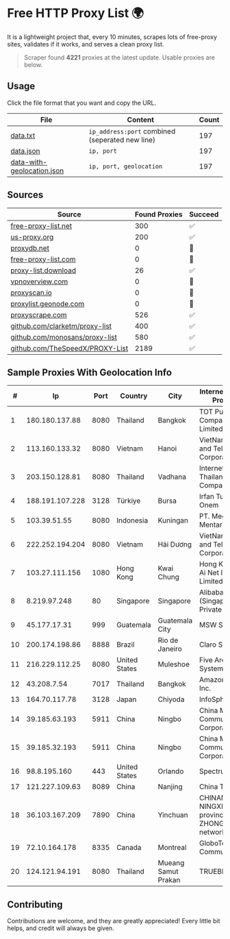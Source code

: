 
# Free HTTP Proxy List 🌍

It is a lightweight project that, every 10 minutes, scrapes lots of free-proxy sites, validates if it works, and serves a clean proxy list.


> Scraper found **4221** proxies at the latest update. Usable proxies are below.

## Usage

Click the file format that you want and copy the URL.


|File|Content|Count|
|----|-------|-----|
|[data.txt](https://raw.githubusercontent.com/themiralay/Proxy-List-World/master/data.txt)|`ip_address:port` combined (seperated new line)|197|
|[data.json](https://raw.githubusercontent.com/themiralay/Proxy-List-World/master/data.json)|`ip, port`|197|
|[data-with-geolocation.json](https://raw.githubusercontent.com/themiralay/Proxy-List-World/master/data-with-geolocation.json)|`ip, port, geolocation`|197|

## Sources

|Source|Found Proxies|Succeed|
|------|-------------|-------|
|[free-proxy-list.net](https://free-proxy-list.net)|300|✅|
|[us-proxy.org](https://www.us-proxy.org)|200|✅|
|[proxydb.net](http://proxydb.net)|0|🚫|
|[free-proxy-list.com](https://free-proxy-list.com/?page=&port=&type%5B%5D=http&type%5B%5D=https&up_time=0&search=Search)|0|🚫|
|[proxy-list.download](https://www.proxy-list.download/HTTP)|26|✅|
|[vpnoverview.com](https://vpnoverview.com/privacy/anonymous-browsing/free-proxy-servers)|0|🚫|
|[proxyscan.io](https://www.proxyscan.io)|0|🚫|
|[proxylist.geonode.com](https://proxylist.geonode.com/api/proxy-list?limit=300&page=1&sort_by=lastChecked&sort_type=desc&protocols=http,https)|0|🚫|
|[proxyscrape.com](https://api.proxyscrape.com/v2/?request=displayproxies&protocol=http&timeout=10000&country=all&ssl=all&anonymity=all)|526|✅|
|[github.com/clarketm/proxy-list](https://raw.githubusercontent.com/clarketm/proxy-list/master/proxy-list-raw.txt)|400|✅|
|[github.com/monosans/proxy-list](https://raw.githubusercontent.com/monosans/proxy-list/main/proxies/http.txt)|580|✅|
|[github.com/TheSpeedX/PROXY-List](https://raw.githubusercontent.com/TheSpeedX/PROXY-List/master/http.txt)|2189|✅|


## Sample Proxies With Geolocation Info

|#|Ip|Port|Country|City|Internet Service Provider|
|-|--|----|-------|----|-------------------------|
|1|180.180.137.88|8080|Thailand|Bangkok|TOT Public Company Limited|
|2|113.160.133.32|8080|Vietnam|Hanoi|VietNam Post and Telecom Corporation|
|3|203.150.128.81|8080|Thailand|Vadhana|Internet Thailand Company Ltd|
|4|188.191.107.228|3128|Türkiye|Bursa|Irfan Tugra Onem|
|5|103.39.51.55|8080|Indonesia|Kuningan|PT. Mega Mentari Mandiri|
|6|222.252.194.204|8080|Vietnam|Hải Dương|VietNam Post and Telecom Corporation|
|7|103.27.111.156|1080|Hong Kong|Kwai Chung|Hong Kong San Ai Net Int'l Limited|
|8|8.219.97.248|80|Singapore|Singapore|Alibaba Cloud (Singapore) Private Limited|
|9|45.177.17.31|999|Guatemala|Guatemala City|MSW S.A.|
|10|200.174.198.86|8888|Brazil|Rio de Janeiro|Claro S.A|
|11|216.229.112.25|8080|United States|Muleshoe|Five Area Systems, LLC|
|12|43.208.7.54|7017|Thailand|Bangkok|Amazon.com, Inc.|
|13|164.70.117.78|3128|Japan|Chiyoda|InfoSphere|
|14|39.185.63.193|5911|China|Ningbo|China Mobile Communications Corporation|
|15|39.185.32.193|5911|China|Ningbo|China Mobile Communications Corporation|
|16|98.8.195.160|443|United States|Orlando|Spectrum|
|17|121.227.109.63|8089|China|Nanjing|China Telecom|
|18|36.103.167.209|7890|China|Yinchuan|CHINANET NINGXIA province ZHONGWEI IDC network|
|19|72.10.164.178|8335|Canada|Montreal|GloboTech Communications|
|20|124.121.94.191|8080|Thailand|Mueang Samut Prakan|TRUEBB|



## Contributing

Contributions are welcome, and they are greatly appreciated! Every
little bit helps, and credit will always be given.

